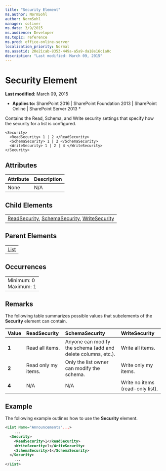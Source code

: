 ```yaml
---
title: "Security Element"
ms.author: NormSohl
author: NormSohl
manager: soliver
ms.date: 3/9/2015
ms.audience: Developer
ms.topic: reference
ms.prod: office-online-server
localization_priority: Normal
ms.assetid: 20e21cab-8353-449a-a5a9-da18e16c1a0c
description: "Last modified: March 09, 2015"
---
```


# Security Element

 **Last modified:** March 09, 2015 
  
 * **Applies to:** SharePoint 2016 | SharePoint Foundation 2013 | SharePoint Online | SharePoint Server 2013 * 
  
Contains the Read, Schema, and Write security settings that specify how the security for a list is configured.
  
```
<Security>
  <ReadSecurity> 1 | 2 </ReadSecurity>
  <SchemaSecurity> 1 | 2 </SchemaSecurity>
  <WriteSecurity> 1 | 2 | 4 </WriteSecurity>
</Security>
```

## Attributes

|**Attribute**|**Description**|
|:-----|:-----|
|None  <br/> |N/A  <br/> |
   
## Child Elements

||
|:-----|
|[ReadSecurity](readsecurity-element.md), [SchemaSecurity](schemasecurity-element.md), [WriteSecurity](writesecurity-element.md)|
   
## Parent Elements

||
|:-----|
|[List](../../collaborative-application-markup-language-caml-schemas/list-schema/list-element-list.md)|
   
## Occurrences

||
|:-----|
|Minimum: 0  <br/> Maximum: 1  <br/> |
   
## Remarks

The following table summarizes possible values that subelements of the **Security** element can contain. 
  
|**Value**|**ReadSecurity**|**SchemaSecurity**|**WriteSecurity**|
|:-----|:-----|:-----|:-----|
|**1** <br/> |Read all items.  <br/> |Anyone can modify the schema (add and delete columns, etc.).  <br/> |Write all items.  <br/> |
|**2** <br/> |Read only my items.  <br/> |Only the list owner can modify the schema.  <br/> |Write only my items.  <br/> |
|**4** <br/> |N/A  <br/> |N/A  <br/> |Write no items (read-only list).  <br/> |
   
## Example

The following example outlines how to use the **Security** element. 
  
```XML
<List Name="Announcements"...>
    ...
  <Security>
    <ReadSecurity>1</ReadSecurity>
    <WriteSecurity>1</WriteSecurity>
    <SchemaSecurity>1</SchemaSecurity>
  </Security>
    ...
</List>
```


